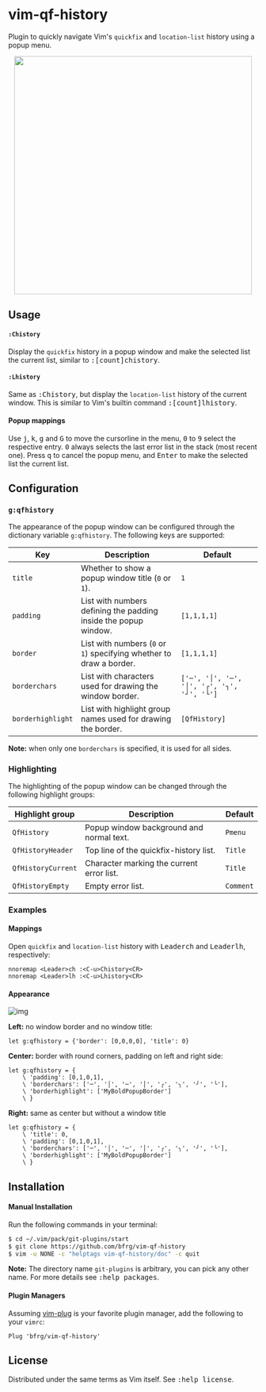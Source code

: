 # vim-qf-history

Plugin to quickly navigate Vim's `quickfix` and `location-list` history using a
popup menu.

<dl>
  <p align="center">
  <img src="https://user-images.githubusercontent.com/6266600/74968593-554a3c00-541b-11ea-8a82-f6d99357a007.png" width="480"/>
  </p>
</dl>


## Usage

#### `:Chistory`

Display the `quickfix` history in a popup window and make the selected list the
current list, similar to <kbd>:[count]chistory</kbd>.

#### `:Lhistory`

Same as <kbd>:Chistory</kbd>, but display the `location-list` history of the
current window. This is similar to Vim's builtin command
<kbd>:[count]lhistory</kbd>.

#### Popup mappings

Use <kbd>j</kbd>, <kbd>k</kbd>, <kbd>g</kbd> and <kbd>G</kbd> to move the
cursorline in the menu, <kbd>0</kbd> to <kbd>9</kbd> select the respective
entry. <kbd>0</kbd> always selects the last error list in the stack (most recent
one). Press <kbd>q</kbd> to cancel the popup menu, and <kbd>Enter</kbd> to make
the selected list the current list.


## Configuration

### `g:qfhistory`

The appearance of the popup window can be configured through the dictionary
variable `g:qfhistory`. The following keys are supported:

| Key               | Description                                                         | Default                                     |
| ----------------- | ------------------------------------------------------------------- | ------------------------------------------- |
| `title`           | Whether to show a popup window title (`0` or `1`).                  | `1`                                         |
| `padding`         | List with numbers defining the padding inside the popup window.     | `[1,1,1,1]`                                 |
| `border`          | List with numbers (`0` or `1`) specifying whether to draw a border. | `[1,1,1,1]`                                 |
| `borderchars`     | List with characters used for drawing the window border.            | `['─', '│', '─', '│', '┌', '┐', '┘', '└']`  |
| `borderhighlight` | List with highlight group names used for drawing the border.        | `[QfHistory]`                               |

**Note:** when only one `borderchars` is specified, it is used for all sides.

### Highlighting

The highlighting of the popup window can be changed through the following
highlight groups:

| Highlight group     | Description                               | Default   |
| ------------------- | ----------------------------------------- | --------- |
| `QfHistory`         | Popup window background and normal text.  | `Pmenu`   |
| `QfHistoryHeader`   | Top line of the quickfix-history list.    | `Title`   |
| `QfHistoryCurrent`  | Character marking the current error list. | `Title`   |
| `QfHistoryEmpty`    | Empty error list.                         | `Comment` |

### Examples

#### Mappings

Open `quickfix` and `location-list` history with
<kbd>Leader</kbd><kbd>c</kbd><kbd>h</kbd> and
<kbd>Leader</kbd><kbd>l</kbd><kbd>h</kbd>, respectively:
```vim
nnoremap <Leader>ch :<C-u>Chistory<CR>
nnoremap <Leader>lh :<C-u>Lhistory<CR>
```

#### Appearance

![img][image-examples]

**Left:** no window border and no window title:
```vim
let g:qfhistory = {'border': [0,0,0,0], 'title': 0}
```

**Center:** border with round corners, padding on left and right side:
```vim
let g:qfhistory = {
    \ 'padding': [0,1,0,1],
    \ 'borderchars': ['─', '│', '─', '│', '╭', '╮', '╯', '╰'],
    \ 'borderhighlight': ['MyBoldPopupBorder']
    \ }
```

**Right:** same as center but without a window title
```vim
let g:qfhistory = {
    \ 'title': 0,
    \ 'padding': [0,1,0,1],
    \ 'borderchars': ['─', '│', '─', '│', '╭', '╮', '╯', '╰'],
    \ 'borderhighlight': ['MyBoldPopupBorder']
    \ }
```


## Installation

#### Manual Installation

Run the following commands in your terminal:
```bash
$ cd ~/.vim/pack/git-plugins/start
$ git clone https://github.com/bfrg/vim-qf-history
$ vim -u NONE -c "helptags vim-qf-history/doc" -c quit
```
**Note:** The directory name `git-plugins` is arbitrary, you can pick any other
name. For more details see <kbd>:help packages</kbd>.

#### Plugin Managers

Assuming [vim-plug][plug] is your favorite plugin manager, add the following to
your `vimrc`:
```vim
Plug 'bfrg/vim-qf-history'
```


## License

Distributed under the same terms as Vim itself. See <kbd>:help license</kbd>.

[image-examples]: https://user-images.githubusercontent.com/6266600/74968239-cb01d800-541a-11ea-87f6-cb6ba9829395.png
[plug]: https://github.com/junegunn/vim-plug
